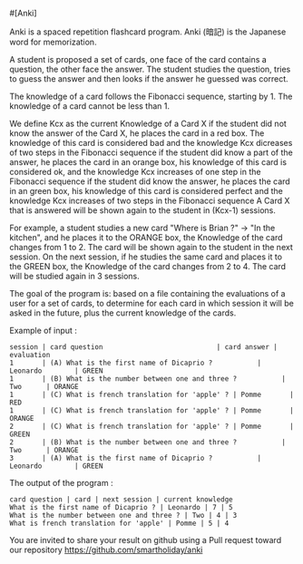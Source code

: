 #[Anki]

Anki is a spaced repetition flashcard program. Anki (暗記) is the Japanese word for memorization.

A student is proposed a set of cards, one face of the card contains a question, the other face the answer.
The student studies the question, tries to guess the answer and then looks if the answer he guessed was correct.

The knowledge of a card follows the Fibonacci sequence, starting by 1. The knowledge of a card cannot be less than 1. 

We define Kcx as the current Knowledge of a Card X
if the student did not know the answer of the Card X, he places the card in a red box. The knowledge of this card is considered bad and the knowledge Kcx dicreases of two steps in the Fibonacci sequence
if the student did know a part of the answer, he places the card in an orange box, his knowledge of this card is considered ok, and the knowledge Kcx increases of one step in the Fibonacci sequence
if the student did know the answer, he places the card in an green box, his knowledge of this card is considered perfect and the knowledge Kcx increases of two steps in the Fibonacci sequence
A Card X that is answered will be shown again to the student in (Kcx-1) sessions.

For example, a student studies a new card "Where is Brian ?" -> "In the kitchen", and he places it to the ORANGE box, the Knowledge of the card changes from 1 to 2. 
The card will be shown again to the student in the next session.
On the next session, if he studies the same card and places it to the GREEN box, the Knowledge of the card changes from 2 to 4. The card will be studied again in 3 sessions. 

The goal of the program is: based on a file containing the evaluations of a user for a set of cards, to determine for each card in which session it will be asked in the future, plus the current knowledge of the cards.

Example of input :
```
session | card question                            | card answer | evaluation
1       | (A) What is the first name of Dicaprio ?           | Leonardo        | GREEN
1       | (B) What is the number between one and three ?           | Two      | ORANGE
1       | (C) What is french translation for 'apple' ? | Pomme       | RED
1       | (C) What is french translation for 'apple' ? | Pomme       | ORANGE
2       | (C) What is french translation for 'apple' ? | Pomme       | GREEN
2       | (B) What is the number between one and three ?           | Two      | ORANGE
3       | (A) What is the first name of Dicaprio ?           | Leonardo        | GREEN
```
The output of the program :
```
card question | card | next session | current knowledge
What is the first name of Dicaprio ? | Leonardo | 7 | 5
What is the number between one and three ? | Two | 4 | 3
What is french translation for 'apple' | Pomme | 5 | 4
```
You are invited to share your result on github using a Pull request toward our repository https://github.com/smartholiday/anki
